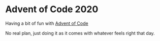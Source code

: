 # Advent of Code 2020

Having a bit of fun with [Advent of Code](https://adventofcode.com/)

No real plan, just doing it as it comes with whatever feels right that day.

